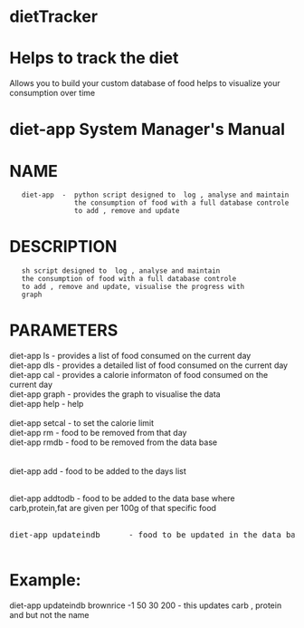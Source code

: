 # dietTracker
# Helps to track the diet

Allows you to build your custom database of food
helps to visualize your consumption over time 

# diet-app            System Manager's Manual      <br />      

# NAME <br />
       diet-app  -  python script designed to  log , analyse and maintain 
       				the consumption of food with a full database controle 
       				to add , remove and update
       
# DESCRIPTION <br />
       sh script designed to  log , analyse and maintain 
       the consumption of food with a full database controle 
       to add , remove and update, visualise the progress with 
       graph

# PARAMETERS <br />

diet-app ls  - provides a list of food consumed on the current day <br />
diet-app dls - provides a detailed list of food consumed on the current day <br />
diet-app cal - provides a calorie informaton of food consumed on the current day <br />
diet-app graph - provides the graph to visualise the data <br />
diet-app help  - help <br />
<br />
diet-app setcal <amount>  - to set the calorie limit <br />
diet-app rm  <foodName>   - food to be removed from that day <br />
diet-app rmdb  <foodName> - food to be removed from the data base <br />
<br />
<br />
diet-app add <foodName> <amount> - food to be added to the days list<br /><br />
  
diet-app addtodb <foodName> <carb> <protein> <fat> - food to be added to the data base where carb,protein,fat are given per 100g of that specific food<br /><br />
 <pre>
diet-app updateindb <foodName> <newFoodName> <carb> <protein> <fat> - food to be updated in the data base where carb,protein,fat are given per 100g of that
                                                                      specific food . Provide -1 if you don't wanna update that value </pre>


# Example: <br />
diet-app updateindb brownrice -1 50 30 200 - this updates carb , protein and but not the name





